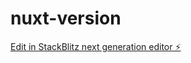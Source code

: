 # nuxt-version

[Edit in StackBlitz next generation editor ⚡️](https://stackblitz.com/~/github.com/JulesRoa/nuxt-version)